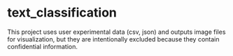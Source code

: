 # text_classification
This project uses user experimental data (csv, json) and outputs image files for visualization, but they are intentionally excluded because they contain confidential information.
